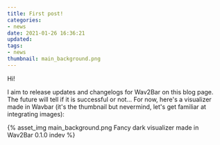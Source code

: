 ```yaml
---
title: First post!
categories:
- news
date: 2021-01-26 16:36:21
updated:
tags:
- news
thumbnail: main_background.png
---
```



Hi!

I aim to release updates and changelogs for Wav2Bar on this blog page. The future will tell if it is successful or not... For now, here's a visualizer made in Wavbar (it's the thumbnail but nevermind, let's get familiar at integrating images):

{% asset_img main_background.png Fancy dark visualizer made in Wav2Bar 0.1.0 indev %}